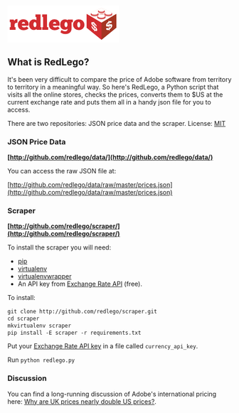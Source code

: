 <img src="http://github.com/redlego/scraper/raw/master/redlego.png" />

What is RedLego?
----------------

It's been very difficult to compare the price of Adobe software
from territory to territory in a meaningful way. So here's RedLego, a
Python script that visits all the online stores, checks the prices,
converts them to $US at the current exchange rate and puts them all in
a handy json file for you to access.

There are two repositories: JSON price data and the scraper.
License: [MIT](http://opensource.org/licenses/mit-license.php)

### JSON Price Data ###

**[http://github.com/redlego/data/](http://github.com/redlego/data/)**

You can access the raw JSON file at:

[http://github.com/redlego/data/raw/master/prices.json](http://github.com/redlego/data/raw/master/prices.json)

### Scraper ###

**[http://github.com/redlego/scraper/](http://github.com/redlego/scraper/)**

To install the scraper you will need:

* [pip](http://pypi.python.org/pypi/pip)
* [virtualenv](http://pypi.python.org/pypi/virtualenv)
* [virtualenvwrapper](http://pypi.python.org/pypi/virtualenvwrapper)
* An API key from [Exchange Rate API](http://exchangerate-api.com/api-key) (free).

To install:

    git clone http://github.com/redlego/scraper.git
    cd scraper
    mkvirtualenv scraper
    pip install -E scraper -r requirements.txt

Put your [Exchange Rate API key](http://exchangerate-api.com/api-key) in a file called `currency_api_key`.

Run `python redlego.py`

### Discussion ###

You can find a long-running discussion of Adobe's international pricing here: [Why are UK prices nearly double US prices?](http://getsatisfaction.com/adobe/topics/why_are_uk_prices_nearly_double_us_prices).
